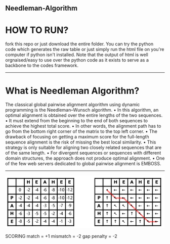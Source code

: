 ## Needleman-Algorithm

# HOW TO RUN?

fork this repo or just download the entire folder.
You can try the python code which generates the raw table or just simply run the html file on you're computer if python isn't installed. Note that the output of html is well orgnaised/easy to use over the python code as it exists to serve as a backbone to the codes framework. 

***************************************************************
# What is Needleman Algorithm?
The classical global pairwise alignment algorithm using dynamic programming is the Needleman–Wunsch algorithm.
• In this algorithm, an optimal alignment is obtained over the entire lengths of the two sequences.
• It must extend from the beginning to the end of both sequences to achieve the highest total score.
• In other words, the alignment path has to go from the bottom right corner of the matrix to the top left
corner.
• The drawback of focusing on getting a maximum score for the full-length sequence alignment is the risk
of missing the best local similarity.
• This strategy is only suitable for aligning two closely related sequences that are of the same length.
• For divergent sequences or sequences with different domain structures, the approach does not produce
optimal alignment.
• One of the few web servers dedicated to global pairwise alignment is EMBOSS.
**************************************************************
![Screenshot](testimg.png)

SCORING
match = +1
mismatch = -2
gap penalty = -2



